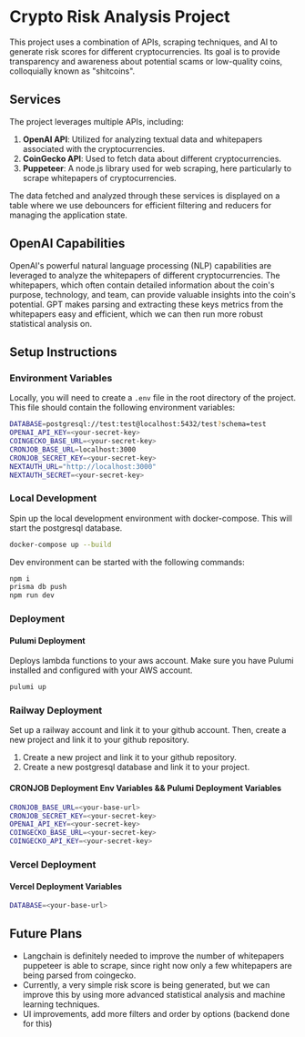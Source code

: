 # Crypto Risk Analysis Project

This project uses a combination of APIs, scraping techniques, and AI to generate risk scores for different cryptocurrencies. Its goal is to provide transparency and awareness about potential scams or low-quality coins, colloquially known as "shitcoins".

## Services

The project leverages multiple APIs, including:

1. **OpenAI API**: Utilized for analyzing textual data and whitepapers associated with the cryptocurrencies.
2. **CoinGecko API**: Used to fetch data about different cryptocurrencies.
3. **Puppeteer**: A node.js library used for web scraping, here particularly to scrape whitepapers of cryptocurrencies.

The data fetched and analyzed through these services is displayed on a table where we use debouncers for efficient filtering and reducers for managing the application state.

## OpenAI Capabilities

OpenAI's powerful natural language processing (NLP) capabilities are leveraged to analyze the whitepapers of different cryptocurrencies. 
The whitepapers, which often contain detailed information about the coin's purpose, technology, and team, can provide valuable insights into the coin's potential. 
GPT makes parsing and extracting these keys metrics from the whitepapers easy and efficient, which we can then
run more robust statistical analysis on.

## Setup Instructions


### Environment Variables

Locally, you will need to create a `.env` file in the root directory of the project. This file should contain the following environment variables:

```bash
DATABASE=postgresql://test:test@localhost:5432/test?schema=test
OPENAI_API_KEY=<your-secret-key>
COINGECKO_BASE_URL=<your-secret-key>
CRONJOB_BASE_URL=localhost:3000
CRONJOB_SECRET_KEY=<your-secret-key>
NEXTAUTH_URL="http://localhost:3000"
NEXTAUTH_SECRET=<your-secret-key>
```

### Local Development

Spin up the local development environment with docker-compose. This will start the postgresql database.
```bash
docker-compose up --build
```

Dev environment can be started with the following commands:
```bash
npm i
prisma db push
npm run dev
```



### Deployment

#### Pulumi Deployment

Deploys lambda functions to your aws account. Make sure you have Pulumi installed and configured with your AWS account.
```bash
pulumi up
```

### Railway Deployment
Set up a railway account and link it to your github account. Then, create a new project and link it to your github repository. 

1. Create a new project and link it to your github repository.
2. Create a new postgresql database and link it to your project.
#### CRONJOB Deployment Env Variables && Pulumi Deployment Variables

```bash
CRONJOB_BASE_URL=<your-base-url>
CRONJOB_SECRET_KEY=<your-secret-key>
OPENAI_API_KEY=<your-secret-key>
COINGECKO_BASE_URL=<your-secret-key>
COINGECKO_API_KEY=<your-secret-key>
```


### Vercel Deployment

#### Vercel Deployment Variables
```bash
DATABASE=<your-base-url>
```

## Future Plans

- Langchain is definitely needed to improve the number of whitepapers puppeteer is able to scrape, since right now only a few whitepapers are being parsed from coingecko. 
- Currently, a very simple risk score is being generated, but we can improve this by using more advanced statistical analysis and machine learning techniques.
- UI improvements, add more filters and order by options (backend done for this)

